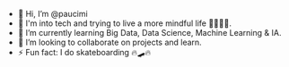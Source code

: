 - 👋 Hi, I’m @paucimi
- 👀 I'm into tech and trying to live a more mindful life 🫱🏽‍🫲🏽.
- 🌱 I’m currently learning Big Data, Data Science, Machine Learning & IA.
- 💞️ I’m looking to collaborate on projects and learn.
- ⚡ Fun fact: I do skateboarding 🔥🛹🔥

<!---
paucimi/paucimi is a ✨ special ✨ repository because its `README.md` (this file) appears on your GitHub profile.
You can click the Preview link to take a look at your changes.
--->
